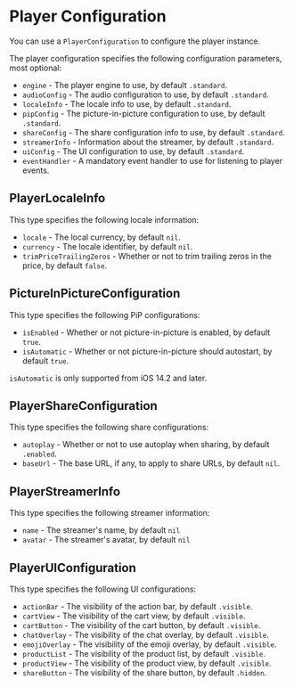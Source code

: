 # Player Configuration

You can use a `PlayerConfiguration` to configure the player instance. 

The player configuration specifies the following configuration parameters, most optional:

* `engine` - The player engine to use, by default `.standard`.
* `audioConfig` - The audio configuration to use, by default `.standard`.
* `localeInfo` - The locale info to use, by default `.standard`.
* `pipConfig` - The picture-in-picture configuration to use, by default `.standard`.
* `shareConfig` - The share configuration info to use, by default `.standard`.
* `streamerInfo` - Information about the streamer, by default `.standard`.
* `uiConfig` - The UI configuration to use, by default `.standard`.
* `eventHandler` - A mandatory event handler to use for listening to player events.


## PlayerLocaleInfo

This type specifies the following locale information:

* `locale` - The local currency, by default `nil`.
* `currency` - The locale identifier, by default `nil`. 
* `trimPriceTrailingZeros` - Whether or not to trim trailing zeros in the price, by default `false`.


## PictureInPictureConfiguration

This type specifies the following PiP configurations:

* `isEnabled` - Whether or not picture-in-picture is enabled, by default `true`.
* `isAutomatic` - Whether or not picture-in-picture should autostart, by default `true`.

`isAutomatic` is only supported from iOS 14.2 and later.


## PlayerShareConfiguration

This type specifies the following share configurations:

* `autoplay` - Whether or not to use autoplay when sharing, by default `.enabled`.
* `baseUrl` - The base URL, if any, to apply to share URLs, by default `nil`.


## PlayerStreamerInfo

This type specifies the following streamer information:

* `name` - The streamer's name, by default `nil` 
* `avatar` - The streamer's avatar, by default `nil`


## PlayerUIConfiguration

This type specifies the following UI configurations:

* `actionBar` - The visibility of the action bar, by default `.visible`.
* `cartView` - The visibility of the cart view, by default `.visible`. 
* `cartButton` - The visibility of the cart button, by default `.visible`.
* `chatOverlay` - The visibility of the chat overlay, by default `.visible`.
* `emojiOverlay` - The visibility of the emoji overlay, by default `.visible`.
* `productList` - The visibility of the product list, by default `.visible`.
* `productView` - The visibility of the product view, by default `.visible`.
* `shareButton` - The visibility of the share button, by default `.hidden`.
